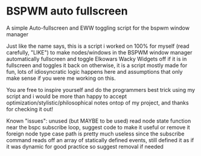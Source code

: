 # BSPWM auto fullscreen
A simple Auto-fullscreen and EWW toggling script for the bspwm window manager

Just like the name says, this is a script i worked on 100% for myself (read carefully, "LIKE") to make nodes/windows in the BSPWM window manager automatically fullscreen and toggle Elkowars Wacky Widgets off
if it is in fullscreen and toggles it back on otherwise, it is a script mostly made for fun, lots of idiosyncratic logic happens here and assumptions that only make sense if you were me working on this.

You are free to inspire yourself and do the programmers best trick using my script and i would be more than happy to accept optimization/stylistic/philosophical notes ontop of my project, and thanks for checking it out!

Known "issues":
unused (but MAYBE to be used) read node state function near the bspc subscribe loop, suggest code to make it useful or remove it
foreign node type case path is pretty much useless since the subscribe command reads off an array of statically defined events, still defined it as if it was dynamic for good practice so suggest removal if needed
